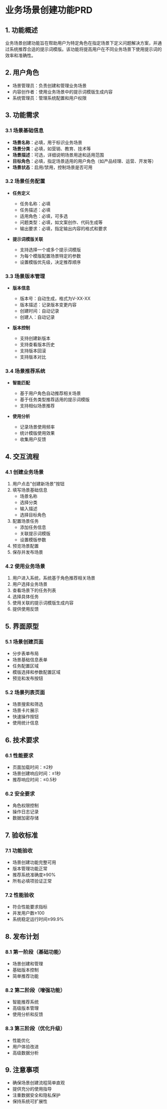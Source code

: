 # 业务场景创建功能PRD

## 1. 功能概述
业务场景创建功能旨在帮助用户为特定角色在指定场景下定义问题解决方案，并通过系统推荐合适的提示词模版。该功能将提高用户在不同业务场景下使用提示词的效率和准确性。

## 2. 用户角色
- 场景管理员：负责创建和管理业务场景
- 内容创作者：使用业务场景中的提示词模版生成内容
- 系统管理员：管理系统配置和用户权限

## 3. 功能需求

### 3.1 场景基础信息
- **场景名称**：必填，用于标识业务场景
- **场景分类**：必填，如营销、教育、技术等
- **场景描述**：可选，详细说明场景用途和适用范围
- **目标角色**：必填，指定场景适用的用户角色（如产品经理、运营、开发等）
- **场景状态**：启用/禁用，控制场景是否可用

### 3.2 场景任务配置
- **任务定义**
  - 任务名称：必填
  - 任务描述：必填
  - 适用角色：必填，可多选
  - 问题类型：必填，如文案创作、代码生成等
  - 输出要求：必填，指定输出内容的格式和要求
  
- **提示词模版关联**
  - 支持选择一个或多个提示词模版
  - 为每个模版配置场景特定的参数
  - 设置模版优先级，决定推荐顺序

### 3.3 场景版本管理
- **版本信息**
  - 版本号：自动生成，格式为V-XX-XX
  - 版本描述：记录版本变更内容
  - 创建时间：自动记录
  - 创建人：自动记录
  
- **版本控制**
  - 支持创建新版本
  - 支持查看版本历史
  - 支持版本回滚
  - 支持版本对比

### 3.4 场景推荐系统
- **智能匹配**
  - 基于用户角色自动推荐相关场景
  - 基于任务类型推荐适用的提示词模版
  - 支持相似场景推荐
  
- **使用分析**
  - 记录场景使用频率
  - 统计模版使用效果
  - 收集用户反馈

## 4. 交互流程

### 4.1 创建业务场景
1. 用户点击"创建新场景"按钮
2. 填写场景基础信息
   - 场景名称
   - 选择分类
   - 输入描述
   - 选择目标角色
3. 配置场景任务
   - 添加任务信息
   - 关联提示词模版
   - 设置模版参数
4. 预览场景配置
5. 保存并发布场景

### 4.2 使用业务场景
1. 用户进入系统，系统基于角色推荐相关场景
2. 用户选择业务场景
3. 查看场景下的任务列表
4. 选择具体任务
5. 使用关联的提示词模版生成内容
6. 提供使用反馈

## 5. 界面原型

### 5.1 场景创建页面
- 分步表单布局
- 场景基础信息表单
- 任务配置区域
- 模版选择和参数配置区域
- 预览和发布按钮

### 5.2 场景列表页面
- 场景搜索和筛选
- 场景卡片展示
- 快速操作按钮
- 使用统计信息

## 6. 技术要求

### 6.1 性能要求
- 页面加载时间：≤2秒
- 场景创建响应时间：≤1秒
- 推荐响应时间：≤0.5秒

### 6.2 安全要求
- 角色权限控制
- 操作日志记录
- 数据加密存储

## 7. 验收标准

### 7.1 功能验收
- 场景创建功能完整可用
- 版本管理功能正常
- 推荐系统准确度≥90%
- 所有必填项验证正常

### 7.2 性能验收
- 符合性能要求指标
- 并发用户数≥100
- 系统稳定运行时间≥99.9%

## 8. 发布计划

### 8.1 第一阶段（基础功能）
- 场景创建和管理
- 基础版本控制
- 简单推荐功能

### 8.2 第二阶段（增强功能）
- 智能推荐系统
- 高级版本管理
- 使用分析和反馈

### 8.3 第三阶段（优化升级）
- 性能优化
- 用户体验改进
- 高级数据分析

## 9. 注意事项
- 确保场景创建流程简单直观
- 提供充分的使用指导
- 注重数据安全和隐私保护
- 保持系统可扩展性